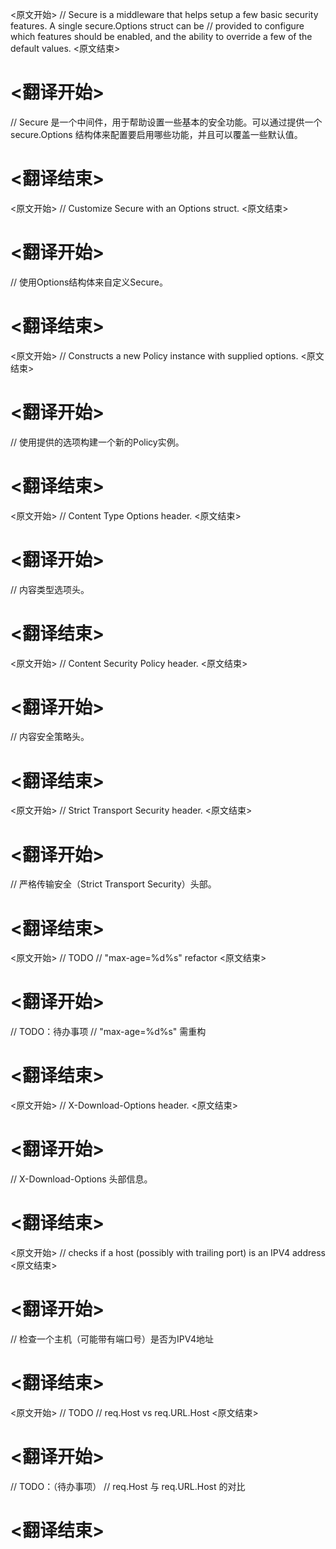 
<原文开始>
	// Secure is a middleware that helps setup a few basic security features. A single secure.Options struct can be
	// provided to configure which features should be enabled, and the ability to override a few of the default values.
<原文结束>

# <翻译开始>
// Secure 是一个中间件，用于帮助设置一些基本的安全功能。可以通过提供一个 secure.Options 结构体来配置要启用哪些功能，并且可以覆盖一些默认值。
# <翻译结束>


<原文开始>
// Customize Secure with an Options struct.
<原文结束>

# <翻译开始>
// 使用Options结构体来自定义Secure。
# <翻译结束>


<原文开始>
// Constructs a new Policy instance with supplied options.
<原文结束>

# <翻译开始>
// 使用提供的选项构建一个新的Policy实例。
# <翻译结束>


<原文开始>
// Content Type Options header.
<原文结束>

# <翻译开始>
// 内容类型选项头。
# <翻译结束>


<原文开始>
// Content Security Policy header.
<原文结束>

# <翻译开始>
// 内容安全策略头。
# <翻译结束>


<原文开始>
// Strict Transport Security header.
<原文结束>

# <翻译开始>
// 严格传输安全（Strict Transport Security）头部。
# <翻译结束>


<原文开始>
		// TODO
		// "max-age=%d%s" refactor
<原文结束>

# <翻译开始>
// TODO：待办事项
// "max-age=%d%s" 需重构
# <翻译结束>


<原文开始>
// X-Download-Options header.
<原文结束>

# <翻译开始>
// X-Download-Options 头部信息。
# <翻译结束>


<原文开始>
// checks if a host (possibly with trailing port) is an IPV4 address
<原文结束>

# <翻译开始>
// 检查一个主机（可能带有端口号）是否为IPV4地址
# <翻译结束>


<原文开始>
	// TODO
	// req.Host vs req.URL.Host
<原文结束>

# <翻译开始>
// TODO：（待办事项）
// req.Host 与 req.URL.Host 的对比
# <翻译结束>

